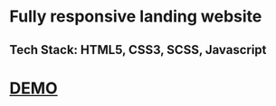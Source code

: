 # Fully responsive landing website

## Tech Stack: HTML5, CSS3, SCSS, Javascript

# [DEMO](https://zs-creative.netlify.app/)
